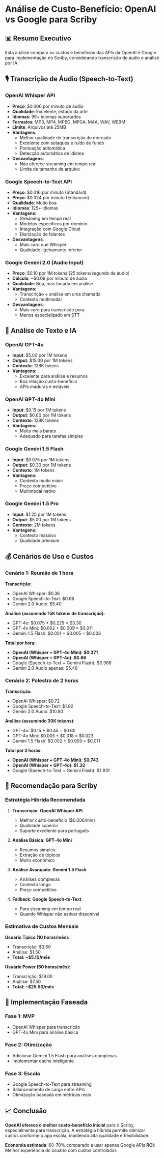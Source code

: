 # Análise de Custo-Benefício: OpenAI vs Google para Scriby

## 📊 Resumo Executivo

Esta análise compara os custos e benefícios das APIs da OpenAI e Google para implementação no Scriby, considerando transcrição de áudio e análise por IA.

## 🎙️ Transcrição de Áudio (Speech-to-Text)

### OpenAI Whisper API
- **Preço**: $0.006 por minuto de áudio
- **Qualidade**: Excelente, estado da arte
- **Idiomas**: 99+ idiomas suportados
- **Formatos**: MP3, MP4, MPEG, MPGA, M4A, WAV, WEBM
- **Limite**: Arquivos até 25MB
- **Vantagens**:
  - Melhor qualidade de transcrição do mercado
  - Excelente com sotaques e ruído de fundo
  - Pontuação automática
  - Detecção automática de idioma
- **Desvantagens**:
  - Não oferece streaming em tempo real
  - Limite de tamanho de arquivo

### Google Speech-to-Text API
- **Preço**: $0.016 por minuto (Standard)
- **Preço**: $0.024 por minuto (Enhanced)
- **Qualidade**: Muito boa
- **Idiomas**: 125+ idiomas
- **Vantagens**:
  - Streaming em tempo real
  - Modelos específicos por domínio
  - Integração com Google Cloud
  - Diarização de falantes
- **Desvantagens**:
  - Mais caro que Whisper
  - Qualidade ligeiramente inferior

### Google Gemini 2.0 (Audio Input)
- **Preço**: $0.10 por 1M tokens (25 tokens/segundo de áudio)
- **Cálculo**: ~$0.09 por minuto de áudio
- **Qualidade**: Boa, mas focada em análise
- **Vantagens**:
  - Transcrição + análise em uma chamada
  - Contexto multimodal
- **Desvantagens**:
  - Mais caro para transcrição pura
  - Menos especializado em STT

## 🤖 Análise de Texto e IA

### OpenAI GPT-4o
- **Input**: $5.00 por 1M tokens
- **Output**: $15.00 por 1M tokens
- **Contexto**: 128K tokens
- **Vantagens**:
  - Excelente para análise e resumos
  - Boa relação custo-benefício
  - APIs maduras e estáveis

### OpenAI GPT-4o Mini
- **Input**: $0.15 por 1M tokens
- **Output**: $0.60 por 1M tokens
- **Contexto**: 128K tokens
- **Vantagens**:
  - Muito mais barato
  - Adequado para tarefas simples

### Google Gemini 1.5 Flash
- **Input**: $0.075 por 1M tokens
- **Output**: $0.30 por 1M tokens
- **Contexto**: 1M tokens
- **Vantagens**:
  - Contexto muito maior
  - Preço competitivo
  - Multimodal nativo

### Google Gemini 1.5 Pro
- **Input**: $1.25 por 1M tokens
- **Output**: $5.00 por 1M tokens
- **Contexto**: 2M tokens
- **Vantagens**:
  - Contexto massivo
  - Qualidade premium

## 💰 Cenários de Uso e Custos

### Cenário 1: Reunião de 1 hora
**Transcrição:**
- OpenAI Whisper: $0.36
- Google Speech-to-Text: $0.96
- Gemini 2.0 Audio: $5.40

**Análise (assumindo 15K tokens de transcrição):**
- GPT-4o: $0.075 + $0.225 = $0.30
- GPT-4o Mini: $0.002 + $0.009 = $0.011
- Gemini 1.5 Flash: $0.001 + $0.005 = $0.006

**Total por hora:**
- **OpenAI (Whisper + GPT-4o Mini): $0.371**
- **OpenAI (Whisper + GPT-4o): $0.66**
- Google (Speech-to-Text + Gemini Flash): $0.966
- Gemini 2.0 Audio apenas: $5.40

### Cenário 2: Palestra de 2 horas
**Transcrição:**
- OpenAI Whisper: $0.72
- Google Speech-to-Text: $1.92
- Gemini 2.0 Audio: $10.80

**Análise (assumindo 30K tokens):**
- GPT-4o: $0.15 + $0.45 = $0.60
- GPT-4o Mini: $0.005 + $0.018 = $0.023
- Gemini 1.5 Flash: $0.002 + $0.009 = $0.011

**Total por 2 horas:**
- **OpenAI (Whisper + GPT-4o Mini): $0.743**
- **OpenAI (Whisper + GPT-4o): $1.32**
- Google (Speech-to-Text + Gemini Flash): $1.931

## 🎯 Recomendação para Scriby

### Estratégia Híbrida Recomendada

1. **Transcrição**: **OpenAI Whisper API**
   - Melhor custo-benefício ($0.006/min)
   - Qualidade superior
   - Suporte excelente para português

2. **Análise Básica**: **GPT-4o Mini**
   - Resumos simples
   - Extração de tópicos
   - Muito econômico

3. **Análise Avançada**: **Gemini 1.5 Flash**
   - Análises complexas
   - Contexto longo
   - Preço competitivo

4. **Fallback**: **Google Speech-to-Text**
   - Para streaming em tempo real
   - Quando Whisper não estiver disponível

### Estimativa de Custos Mensais

**Usuário Típico (10 horas/mês):**
- Transcrição: $3.60
- Análise: $1.50
- **Total: ~$5.10/mês**

**Usuário Power (50 horas/mês):**
- Transcrição: $18.00
- Análise: $7.50
- **Total: ~$25.50/mês**

## 🔄 Implementação Faseada

### Fase 1: MVP
- OpenAI Whisper para transcrição
- GPT-4o Mini para análise básica

### Fase 2: Otimização
- Adicionar Gemini 1.5 Flash para análises complexas
- Implementar cache inteligente

### Fase 3: Escala
- Google Speech-to-Text para streaming
- Balanceamento de carga entre APIs
- Otimização baseada em métricas reais

## 📈 Conclusão

**OpenAI oferece o melhor custo-benefício inicial** para o Scriby, especialmente para transcrição. A estratégia híbrida permite otimizar custos conforme o app escala, mantendo alta qualidade e flexibilidade.

**Economia estimada**: 60-70% comparado a usar apenas Google APIs
**ROI**: Melhor experiência do usuário com custos controlados
